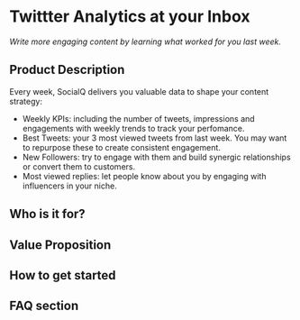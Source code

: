 # Twittter Analytics at your Inbox

*Write more engaging content by learning what worked for you last week.*


## Product Description

Every week, SocialQ delivers you valuable data to shape your content strategy:

* Weekly KPIs: including the number of tweets, impressions and engagements with weekly trends to track your perfomance.
* Best Tweets: your 3 most viewed tweets from last week. You may want to repurpose these to create consistent engagement.
* New Followers: try to engage with them and build synergic relationships or convert them to customers.
* Most viewed replies: let people know about you by engaging with influencers in your niche. 


## Who is it for?

## Value Proposition

## How to get started

## FAQ section

